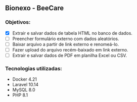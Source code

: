 ## Bionexo - BeeCare

### Objetivos:

- [X] Extrair e salvar dados de tabela HTML no banco de dados.
- [ ] Preencher formulário externo com dados aleatórios.
- [ ] Baixar arquivo a partir de link externo e renomeá-lo.
- [ ] Fazer upload do arquivo recém-baixado em link externo.
- [ ] Extrair e salvar dados de PDF em planilha Excel ou CSV.

### Tecnologias utilizadas:

- Docker 4.21
- Laravel 10.14
- MySQL 8.0
- PHP 8.1
